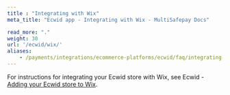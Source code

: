```yaml
---
title : "Integrating with Wix"
meta_title: "Ecwid app - Integrating with Wix - MultiSafepay Docs"

read_more: "."
weight: 30
url: '/ecwid/wix/'
aliases:
    - /payments/integrations/ecommerce-platforms/ecwid/faq/integrating-with-wix/
---
```


For instructions for integrating your Ecwid store with Wix, see Ecwid - [Adding your Ecwid store to Wix](https://support.ecwid.com/hc/en-us/articles/115005874885-Adding-your-Ecwid-store-to-Wix-site).